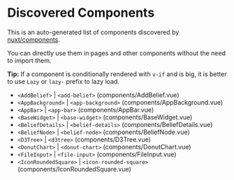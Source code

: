 # Discovered Components

This is an auto-generated list of components discovered by [nuxt/components](https://github.com/nuxt/components).

You can directly use them in pages and other components without the need to import them.

**Tip:** If a component is conditionally rendered with `v-if` and is big, it is better to use `Lazy` or `lazy-` prefix to lazy load.

- `<AddBelief>` | `<add-belief>` (components/AddBelief.vue)
- `<AppBackground>` | `<app-background>` (components/AppBackground.vue)
- `<AppBar>` | `<app-bar>` (components/AppBar.vue)
- `<BaseWidget>` | `<base-widget>` (components/BaseWidget.vue)
- `<BeliefDetails>` | `<belief-details>` (components/BeliefDetails.vue)
- `<BeliefNode>` | `<belief-node>` (components/BeliefNode.vue)
- `<D3Tree>` | `<d3tree>` (components/D3Tree.vue)
- `<DonutChart>` | `<donut-chart>` (components/DonutChart.vue)
- `<FileInput>` | `<file-input>` (components/FileInput.vue)
- `<IconRoundedSquare>` | `<icon-rounded-square>` (components/IconRoundedSquare.vue)
